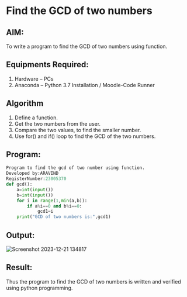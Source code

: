 # Find the GCD of two numbers

## AIM:
To write a program to find the GCD of two numbers using function.

## Equipments Required:
1. Hardware – PCs
2. Anaconda – Python 3.7 Installation / Moodle-Code Runner

## Algorithm
1. Define a function.
2. Get the two numbers from the user.
3. Compare the two values, to find the smaller number.
4. Use for() and if() loop to find the GCD of the two numbers.

## Program:
``` PYTHON
Program to find the gcd of two number using function.
Developed by:ARAVIND
RegisterNumber:23005370  
def gcd():
    a=int(input())
    b=int(input())
    for i in range(1,min(a,b)):
        if a%i==0 and b%i==0:
            gcd1=i
    print("GCD of two numbers is:",gcd1)

```

## Output:
![Screenshot 2023-12-21 134817](https://github.com/ARAVIND23005370/GCD-of-two-numbers/assets/148514836/20a58d36-d4f2-41a4-922c-d1c13b1463d9)



## Result:
Thus the program to find the GCD of two numbers is written and verified using python programming.
